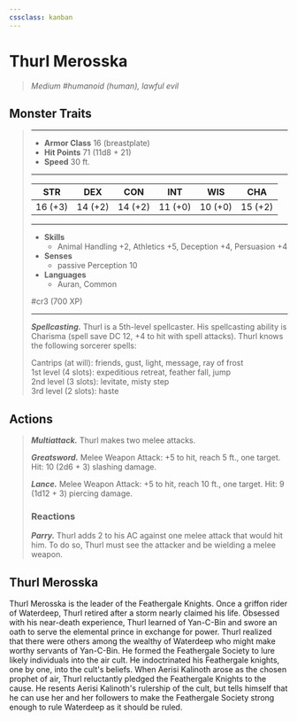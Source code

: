 ```yaml
---
cssclass: kanban
---
```


# Thurl Merosska
>*Medium #humanoid (human), lawful evil*
## Monster Traits
>___
>- **Armor Class** 16 (breastplate)
>- **Hit Points** 71 (11d8 + 21)
>- **Speed** 30 ft.
>___
>|STR|DEX|CON|INT|WIS|CHA|
>|:---:|:---:|:---:|:---:|:---:|:---:|
>|16 (+3)|14 (+2)|14 (+2)|11 (+0)|10 (+0)|15 (+2)|
>___
>- **Skills**
>	 - Animal Handling +2, Athletics +5, Deception +4, Persuasion +4
>- **Senses**
>	 - passive Perception 10
>- **Languages**
>	 - Auran, Common
>
> #cr3 (700 XP)
>___
>***Spellcasting.*** Thurl is a 5th-level spellcaster. His spellcasting ability is Charisma (spell save DC 12, +4 to hit with spell attacks). Thurl knows the following sorcerer spells:  
>
>Cantrips (at will): friends, gust, light, message, ray of frost  
>1st level (4 slots): expeditious retreat, feather fall, jump  
>2nd level (3 slots): levitate, misty step  
>3rd level (2 slots): haste  
>
## Actions
>***Multiattack.*** Thurl makes two melee attacks.  
>
>***Greatsword.*** Melee Weapon Attack: +5 to hit, reach 5 ft., one target. Hit: 10 (2d6 + 3) slashing damage.  
>
>***Lance.*** Melee Weapon Attack: +5 to hit, reach 10 ft., one target. Hit: 9 (1d12 + 3) piercing damage.  
>
>### Reactions
>***Parry.*** Thurl adds 2 to his AC against one melee attack that would hit him. To do so, Thurl must see the attacker and be wielding a melee weapon.
## Thurl Merosska
Thurl Merosska is the leader of the Feathergale Knights. Once a griffon rider of Waterdeep, Thurl retired after a storm nearly claimed his life. Obsessed with his near-death experience, Thurl learned of Yan-C-Bin and swore an oath to serve the elemental prince in exchange for power.
Thurl realized that there were others among the wealthy of Waterdeep who might make worthy servants of Yan-C-Bin. He formed the Feathergale Society to lure likely individuals into the air cult. He indoctrinated his Feathergale knights, one by one, into the cult's beliefs.
When Aerisi Kalinoth arose as the chosen prophet of air, Thurl reluctantly pledged the Feathergale Knights to the cause. He resents Aerisi Kalinoth's rulership of the cult, but tells himself that he can use her and her followers to make the Feathergale Society strong enough to rule Waterdeep as it should be ruled.